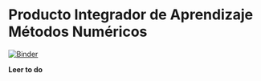 # Producto Integrador de Aprendizaje Métodos Numéricos

[![Binder](https://mybinder.org/badge_logo.svg)](https://mybinder.org/v2/gh/eduardosalaz/PIAMetodos/master?urlpath=lab)

**Leer to do**
